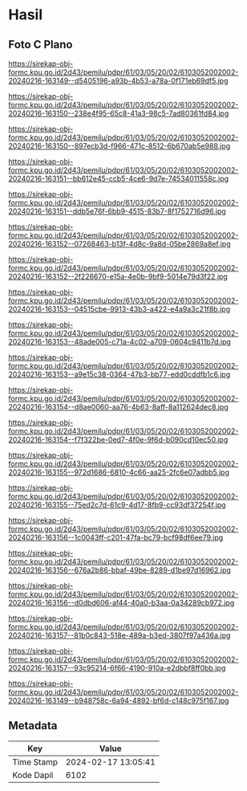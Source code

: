# Hasil

## Foto C Plano

https://sirekap-obj-formc.kpu.go.id/2d43/pemilu/pdpr/61/03/05/20/02/6103052002002-20240216-163149--d5405196-a93b-4b53-a78a-0f171eb69df5.jpg

https://sirekap-obj-formc.kpu.go.id/2d43/pemilu/pdpr/61/03/05/20/02/6103052002002-20240216-163150--238e4f95-65c8-41a3-98c5-7ad80361fd84.jpg

https://sirekap-obj-formc.kpu.go.id/2d43/pemilu/pdpr/61/03/05/20/02/6103052002002-20240216-163150--897ecb3d-f966-471c-8512-6b670ab5e988.jpg

https://sirekap-obj-formc.kpu.go.id/2d43/pemilu/pdpr/61/03/05/20/02/6103052002002-20240216-163151--bb612e45-ccb5-4ce6-9d7e-74534011558c.jpg

https://sirekap-obj-formc.kpu.go.id/2d43/pemilu/pdpr/61/03/05/20/02/6103052002002-20240216-163151--ddb5e76f-6bb9-4515-83b7-8f1752716d96.jpg

https://sirekap-obj-formc.kpu.go.id/2d43/pemilu/pdpr/61/03/05/20/02/6103052002002-20240216-163152--07268463-b13f-4d8c-9a8d-05be2869a8ef.jpg

https://sirekap-obj-formc.kpu.go.id/2d43/pemilu/pdpr/61/03/05/20/02/6103052002002-20240216-163152--2f226670-e15a-4e0b-9bf9-5014e79d3f22.jpg

https://sirekap-obj-formc.kpu.go.id/2d43/pemilu/pdpr/61/03/05/20/02/6103052002002-20240216-163153--04515cbe-9913-43b3-a422-e4a9a3c21f8b.jpg

https://sirekap-obj-formc.kpu.go.id/2d43/pemilu/pdpr/61/03/05/20/02/6103052002002-20240216-163153--48ade005-c71a-4c02-a709-0604c9411b7d.jpg

https://sirekap-obj-formc.kpu.go.id/2d43/pemilu/pdpr/61/03/05/20/02/6103052002002-20240216-163153--a9e15c38-0364-47b3-bb77-edd0cddfb1c6.jpg

https://sirekap-obj-formc.kpu.go.id/2d43/pemilu/pdpr/61/03/05/20/02/6103052002002-20240216-163154--d8ae0060-aa76-4b63-8aff-8a112624dec8.jpg

https://sirekap-obj-formc.kpu.go.id/2d43/pemilu/pdpr/61/03/05/20/02/6103052002002-20240216-163154--f7f322be-0ed7-4f0e-9f6d-b090cd10ec50.jpg

https://sirekap-obj-formc.kpu.go.id/2d43/pemilu/pdpr/61/03/05/20/02/6103052002002-20240216-163155--972d1686-6810-4c66-aa25-2fc6e07adbb5.jpg

https://sirekap-obj-formc.kpu.go.id/2d43/pemilu/pdpr/61/03/05/20/02/6103052002002-20240216-163155--75ed2c7d-61c9-4d17-8fb9-cc93df37254f.jpg

https://sirekap-obj-formc.kpu.go.id/2d43/pemilu/pdpr/61/03/05/20/02/6103052002002-20240216-163156--1c0043ff-c201-47fa-bc79-bcf98df6ee79.jpg

https://sirekap-obj-formc.kpu.go.id/2d43/pemilu/pdpr/61/03/05/20/02/6103052002002-20240216-163156--676a2b86-bbaf-49be-8289-d1be97d16962.jpg

https://sirekap-obj-formc.kpu.go.id/2d43/pemilu/pdpr/61/03/05/20/02/6103052002002-20240216-163156--d0dbd606-af44-40a0-b3aa-0a34289cb972.jpg

https://sirekap-obj-formc.kpu.go.id/2d43/pemilu/pdpr/61/03/05/20/02/6103052002002-20240216-163157--81b0c843-518e-489a-b3ed-3807f97a436a.jpg

https://sirekap-obj-formc.kpu.go.id/2d43/pemilu/pdpr/61/03/05/20/02/6103052002002-20240216-163157--93c95214-6f66-4190-910a-e2dbbf8ff0bb.jpg

https://sirekap-obj-formc.kpu.go.id/2d43/pemilu/pdpr/61/03/05/20/02/6103052002002-20240216-163149--b948758c-6a94-4892-bf6d-c148c975f167.jpg


## Metadata

| Key        | Value               |
| ---------- | ------------------- |
| Time Stamp | 2024-02-17 13:05:41 |
| Kode Dapil | 6102                |



